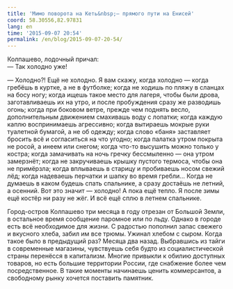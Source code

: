 ```yaml
---
title: 'Мимо поворота на Кеть&nbsp;— прямого пути на Енисей'
coord: 58.30556,82.97831
lang: en
time: '2015-09-07 20:54'
permalink: /en/blog/2015-09-07-20-54/
---
```


Колпашево, лодочный причал:<br>— Так холодно уже!

— Холодно?! Ещё не холодно. Я вам скажу, когда холодно&nbsp;— когда гребёшь в куртке, а не в футболке; когда не ходишь по пляжу в сланцах на босу ногу; когда ищешь такое место для лагеря, чтобы были дрова, заготавливаешь их на утро, и после пробуждения сразу же разводишь огонь; когда при боковом ветре, прежде чем поднять весло, дополнительным движением смахивашь воду с лопатки; когда каждую каплю воспринимаешь агрессивно; когда вытираешь мокрые руки туалетной бумагой, а не об одежду; когда слово «баня» заставляет бросить всё и согласиться на что угодно; когда палатка утром покрыта не росой, а инеем или снегом; когда что-то высушить можно только у костра; когда замачивать на ночь гречку бессмыленно&nbsp;— она утром замерзнёт; когда не закручиваешь крышку пустого термоса, чтобы она не примёрзла; когда вплываешь в старицу и пробиваешь носом свежий лёд; когда надеваешь перчатки и шапку во время гребли... Когда не думаешь в каком будешь спать спальнике, а сразу достаёшь не летний, а осенний. Вот это значит&nbsp;— холодно! А пока ещё тепло. Я после зимы ещё костёр ни разу не жёг. И всё ещё сплю в летнем спальнике.

Город-остров Колпашево три месяца в году отрезан от Большой Земли, в остальное время сообщение паромное или по льду. Однако в городе есть всё необходимое для жизни. С радостью пополнил запас свежего и вкусного хлеба, забил им все трюмы. Ужинал хлебом с сыром. Когда такое было в предыдущий раз? Месяца два назад. Выбравшись из тайги в современные магазины, чувствуешь себя будто из социалистической страны перенёсся в капитализм. Многие привыкли к обилию доступных товаров, но есть большие территории России, где снабжение более чем посредственное. В такие моменты начинаешь ценить коммерсантов, а свободному рынку хочется поставить памятник.
